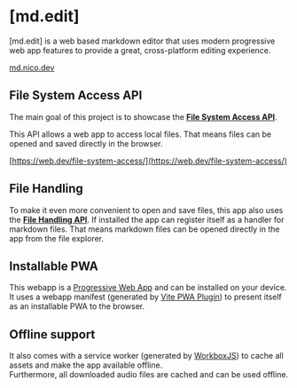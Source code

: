 # \[md.edit\]

\[md.edit\] is a web based markdown editor that uses modern progressive web app features to provide a great, cross-platform editing experience.

[md.nico.dev](https://md.nico.dev/)

## File System Access API

The main goal of this project is to showcase the **[File System Access API](https://wicg.github.io/file-system-access/)**.

This API allows a web app to access local files. That means files can be opened and saved directly in the browser.

[https://web.dev/file-system-access/](https://web.dev/file-system-access/)

## File Handling
To make it even more convenient to open and save files, this app also uses the **[File Handling API](https://web.dev/file-handling/)**. If installed the app can register itself as a handler for markdown files. That means markdown files can be opened directly in the app from the file explorer.

## Installable PWA
This webapp is a [Progressive Web App](https://web.dev/progressive-web-apps/) and can be installed on your device.  
It uses a webapp manifest (generated by [Vite PWA Plugin](https://vite-pwa-org.netlify.app/)) to present itself as an installable PWA to the browser.

## Offline support
It also comes with a service worker (generated by [WorkboxJS](https://developer.chrome.com/docs/workbox/)) to cache all assets and make the app available offline.  
Furthermore, all downloaded audio files are cached and can be used offline.
